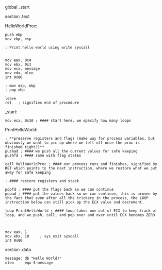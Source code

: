 
global _start			

section .text

HelloWorldProc:

	push ebp
	mov ebp, esp

	; Print hello world using write syscall
	

	mov eax, 0x4
	mov ebx, 0x1
	mov ecx, message
	mov edx, mlen
	int 0x80

	; mov esp, ebp
	; pop ebp

	leave
	ret   ; signifies end of procedure 


_start:

	mov ecx, 0x10 ; #### start here, we specify how many loops

PrintHelloWorld:

	; **preserve registers and flags (make way for process variables, but obviously we want to pic up where we left off once the proc is finished right?)**	
	pushad ; #### we push all the current values for safe keeping
	pushfd ; #### same with flag states

	call HelloWorldProc ; #### our process runs and finishes, signified by RET which points to the next instruction, where we restore what we put away for safe keeping

	; #### restore registers and stack 

	popfd ; #### put the flags back so we can continue
	popad ; #### put the values back so we can continue, this is proven by the fact that even after all the trickery in the process, the LOOP instruction below can still pick up the ECX value and decrement.

	loop PrintHelloWorld ; #### loop takes one out of ECX to keep track of loop, and we push, call, and pop over and over until ECX becomes ZERO



	mov eax, 1
	mov ebx, 10		; sys_exit syscall
	int 0x80

section .data

	message: db "Hello World!"
	mlen     equ $-message

